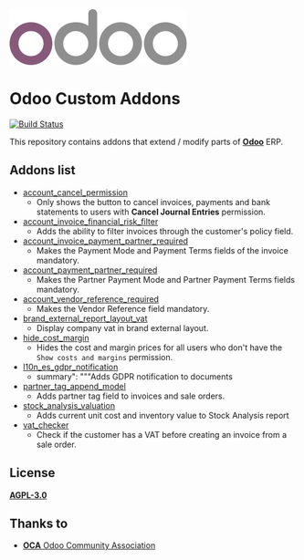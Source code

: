![Odoo Logo](/setup/odoo_logo.png)
# Odoo Custom Addons

[![Build Status](https://travis-ci.com/LuqueDaniel/odoo-custom-addons.svg?branch=12.0)](https://travis-ci.com/LuqueDaniel/odoo-custom-addons)

This repository contains addons that extend / modify parts of
**[Odoo](https://www.odoo.com/)** ERP.

## Addons list

* [account_cancel_permission](https://github.com/LuqueDaniel/odoo-custom-addons/tree/12.0/account_cancel_permission)
  * Only shows the button to cancel invoices, payments and bank statements to
      users with **Cancel Journal Entries** permission.
* [account_invoice_financial_risk_filter](https://github.com/LuqueDaniel/odoo-custom-addons/tree/12.0/account_invoice_financial_risk_filter)
  * Adds the ability to filter invoices through the customer's policy field.
* [account_invoice_payment_partner_required](https://github.com/LuqueDaniel/odoo-custom-addons/tree/12.0/account_invoice_payment_partner_required)
  * Makes the Payment Mode and Payment Terms fields of the invoice mandatory.
* [account_payment_partner_required](https://github.com/LuqueDaniel/odoo-custom-addons/tree/12.0/account_payment_partner_required)
  * Makes the Partner Payment Mode and Partner Payment Terms fields mandatory.
* [account_vendor_reference_required](https://github.com/LuqueDaniel/odoo-custom-addons/tree/12.0/account_vendor_reference_required)
  * Makes the Vendor Reference field mandatory.
* [brand_external_report_layout_vat](https://github.com/LuqueDaniel/odoo-custom-addons/tree/12.0/brand_external_report_layout_vat)
  * Display company vat in brand external layout.
* [hide_cost_margin](https://github.com/LuqueDaniel/odoo-custom-addons/tree/12.0/hide_cost_margin)
  * Hides the cost and margin prices for all users who don't have the
      `Show costs and margins` permission.
* [l10n_es_gdpr_notification](https://github.com/LuqueDaniel/odoo-custom-addons/tree/12.0/l10n_es_gdpr_notification)
  * summary": """Adds GDPR notification to documents
* [partner_tag_append_model](https://github.com/LuqueDaniel/odoo-custom-addons/tree/12.0/partner_tag_append_model)
  * Adds partner tag field to invoices and sale orders.
* [stock_analysis_valuation](https://github.com/LuqueDaniel/odoo-custom-addons/tree/12.0/stock_analysis_valuation)
  * Adds current unit cost and inventory value to Stock Analysis report
* [vat_checker](https://github.com/LuqueDaniel/odoo-custom-addons/tree/12.0/vat_checker)
  * Check if the customer has a VAT before creating an invoice from a sale
    order.

## License

[**AGPL-3.0**](http://www.gnu.org/licenses/agpl)

## Thanks to

* [**OCA** Odoo Community Association](https://github.com/OCA)
